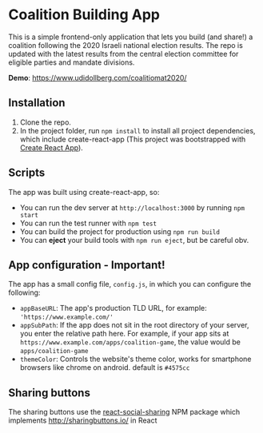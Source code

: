 # Coalition Building App

This is a simple frontend-only application that lets you build (and share!) a coalition following the 2020 Israeli national election results. 
The repo is updated with the latest results from the central election committee for eligible parties and mandate divisions.

**Demo**: https://www.udidollberg.com/coalitiomat2020/

## Installation

1. Clone the repo.
2. In the project folder, run `npm install` to install all project dependencies, which include create-react-app (This project was bootstrapped with [Create React App](https://github.com/facebook/create-react-app)).

## Scripts

The app was built using create-react-app, so: 
- You can run the dev server at `http://localhost:3000` by running `npm start`
- You can run the test runner with `npm test`
- You can build the project for production using `npm run build`
- You can **eject** your build tools with `npm run eject`, but be careful obv.

## App configuration - Important!
The app has a small config file, `config.js`, in which you can configure the following:
- `appBaseURL`: The app's production TLD URL, for example: `'https://www.example.com/'`
- `appSubPath`: If the app does not sit in the root directory of your server, you enter the relative path here. For example, if your app sits at `https://www.example.com/apps/coalition-game`, the value would be `apps/coalition-game`
- `themeColor`: Controls the website's theme color, works for smartphone browsers like chrome on android. default is `#4575cc`

## Sharing buttons
The sharing buttons use the [react-social-sharing](https://www.npmjs.com/package/react-social-sharing) NPM package which implements http://sharingbuttons.io/ in React
